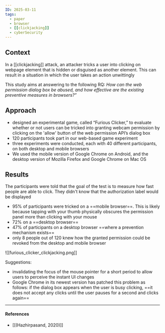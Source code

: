 ```yaml
---
ID: 2025-03-11
tags:
  - paper
  - browser
  - [[clickjacking]]
  - cyberSecurity
---
```

## Context

In a [[clickjacking]] attack, an attacker tricks a user into clicking on webpage element that is hidden or disguised as another element. This can result in a situation in which the user takes an action unwittingly

This study aims at answering to the following RQ: *How can the web permission dialog box be abused, and how effective are the existing preventive measures in browsers?”*
## Approach

- designed an experimental game, called “Furious Clicker,” to evaluate whether or not users can be tricked into granting webcam permission by clicking on the 'allow' button of the web permission API’s dialog box
- 120 participants took part in our web-based game experiment
- three experiments were conducted, each with 40 different participants, on both desktop and mobile browsers
- We used the mobile version of Google Chrome on Android, and the desktop version of Mozilla Firefox and Google Chrome on Mac OS

## Results

The participants were told that the goal of the test is to measure how fast people are able to click. They didn't know that the authorization label would be displayed

- 95% of participants were tricked on a ==mobile browser==. This is likely because tapping with your thumb physically obscures the permission panel more than clicking with your mouse
- 72% on a ==desktop browser==
- 47% of participants on a desktop browser ==where a prevention mechanism exists==
- only 8 people out of 120 knew how the granted permission could be revoked from the desktop and mobile browser

![[furious_clicker_clickjacking.png]]

Suggestions:
- invalidating the focus of the mouse pointer for a short period to allow users to perceive the instant UI changes
- Google Chrome in its newest version has patched this problem as follows: if the dialog box appears when the user is busy clicking, ==it does not accept any clicks until the user pauses for a second and clicks again==


---
#### References
- [[(Hazhirpasand, 2020)]]
